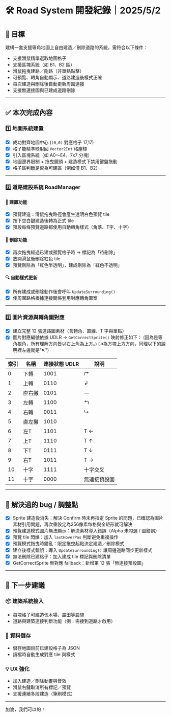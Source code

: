 # 🛠️ Road System 開發紀錄｜2025/5/2

## 🎯 目標

建構一套支援等角地圖上自由建造／刪除道路的系統，需符合以下條件：

- 支援滑鼠精準選取地圖格子
- 支援區塊系統（如 B1、B2 區）
- 滑鼠拖曳建路／刪路（非單點點擊）
- 可預覽、轉角自動顯示、道路建造後樣式正確
- 每次建造與刪除後自動更新周圍連接
- 支援無連接圖與已建成道路刪除

---

## ✅ 本次完成內容

### 1️⃣ 地圖系統建置

- [x] 成功對齊地圖中心 (`(0,0)` 對應格子 17,17)
- [x] 格子能精準映射回 `Vector2Int` 格座標
- [x] 引入區塊系統（如 A0～E4，7x7 分塊）
- [x] 地圖邊界限制 + 拖曳鏡頭 + 建造模式下禁用鍵盤拖動
- [x] 格子區判斷是否為可建區（例如僅 B1、B2）

---

### 2️⃣ 道路建設系統 RoadManager

#### 🧱 建置功能

- [x] 預覽建造：滑鼠拖曳路徑會產生透明白色預覽 tile
- [x] 按下空白鍵建造後轉為正式 tile
- [x] 預設每條預覽道路都使用自動轉角樣式（角落、T字、十字）

#### 🔁 刪除功能

- [x] 再次拖曳經過已建或預覽格子時 → 標記為「待刪除」
- [x] 放開滑鼠後刪除紅色 tile
- [x] 預覽刪除為「紅色半透明」，建成刪除為「紅色不透明」

#### 🔍 自動樣式更新

- [x] 所有建成或刪除動作後會呼叫 `UpdateSurrounding()`
- [x] 使周圍路格根據連接關係套用對應轉角圖案

---

### 3️⃣ 圖片資源與轉角圖對應

- [x] 建立完整 12 張道路圖素材（含轉角、直線、T 字與單點）
- [x] 圖片對應編號依據 UDLR → `GetCorrectSprite()` 映射修正如下：
(因為是等角視角，所有理解方向皆以右上角為上方。)
(↗為方塊上方方向，同理以下的說明裡左邊就是"↖")

| 索引 | 名稱   | 連接狀態 UDLR | 說明        |
|------|--------|----------------|-------------|
| 0    | 下轉   | 1001           | ↱         |
| 1    | 上轉   | 0110           | ↲         |
| 2    | 直右撇 | 0101           | —           |
| 3    | 左轉   | 1100           | ↰           |
| 4    | 右轉   | 0011           | ↳           |
| 5    | 直左撇 | 1010           | |           |
| 6    | 左T    | 1101           | T ←         |
| 7    | 上T    | 1110           | T ↑         |
| 8    | 下T    | 0111           | T ↓         |
| 9    | 右T    | 1011           | T →         |
| 10   | 十字   | 1111           | 十字交叉    |
| 11   | 十字   | 0000           | 無連接預設圖 |

---

## 🔎 解決過的 bug / 調整點

- [x] Sprite 建造後消失：解決 Confirm 時未再指定 Sprite 的問題，已確認為圖片素材引用問題，再次重設定為256像素每格與全矩形就可解決
- [x] 預覽建造模式圖片無法顯示：解決素材導入錯誤（Alpha 未勾選 / 圖錯誤）
- [x] 預覽 tile 閃爍：加入 `lastHoverPos` 判斷避免重複操作
- [x] 預覽模式拖曳時錯亂：限定拖曳起點決定建造／刪除模式
- [x] 建立後樣式錯誤：導入 `UpdateSurrounding()` 讓周邊道路同步更新樣式
- [x] 無法刪除已建格子：加入建成 tile 標記與刪除清單
- [x] GetCorrectSprite 無對應 fallback：新增第 12 張「無連接預設圖」

---

## 🚀 下一步建議

### 📦 建築系統接入
- 每塊格子可建造伐木場、農田等設施
- 道路與建築連接判斷功能（例：需接到道路才啟用）

### 💾 資料儲存
- 儲存地圖目前已建設格子為 JSON
- 讀檔時自動生成對應 tile 與樣式

### 💡 UX 強化
- 加入建造／刪除動畫與音效
- 滑鼠右鍵取消所有標記／預覽
- 支援連續多段建造（筆刷模式）

---
加油，我們可以的！